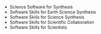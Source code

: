 * Science Software for Synthesis
* Software Skills for Earth Science Synthesis
* Software Skills for Science Synthesis
* Software Skills for Scientific Collaboration
* Software Skills for Scientists
